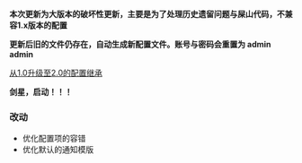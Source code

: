 **本次更新为大版本的破坏性更新，主要是为了处理历史遗留问题与屎山代码，不兼容1.x版本的配置**

**更新后旧的文件仍存在，自动生成新配置文件。账号与密码会重置为 admin admin**

[从1.0升级至2.0的配置继承](https://github.com/wushuo894/ani-rss/discussions/427)

**剑星，启动！！！**

### 改动

- 优化配置项的容错
- 优化默认的通知模版


